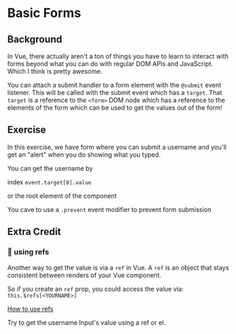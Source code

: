 # Basic Forms

## Background

In Vue, there actually aren't a ton of things you have to learn to interact
with forms beyond what you can do with regular DOM APIs and JavaScript. Which I
think is pretty awesome.

You can attach a submit handler to a form element with the `@submit` event listener. This
will be called with the submit event which has a `target`. That `target` is a
reference to the `<form>` DOM node which has a reference to the elements of the
form which can be used to get the values out of the form!

## Exercise

In this exercise, we have form where you can submit a username and you'll get an
"alert" when you do showing what you typed.

You can get the username by

index `event.target[0].value`

or the root element of the component

You cave to use a `.prevent` event modifier to prevent form submission

## Extra Credit

### 💯 using refs

Another way to get the value is via a `ref` in Vue. A `ref` is an object that
stays consistent between renders of your Vue component.

So if you create an `ref` prop, you could access the
value via: `this.$refs[<YOURNAME>]`

[How to use refs](https://vuejs.org/v2/api/#ref)

Try to get the username Input's value using a ref or el.
